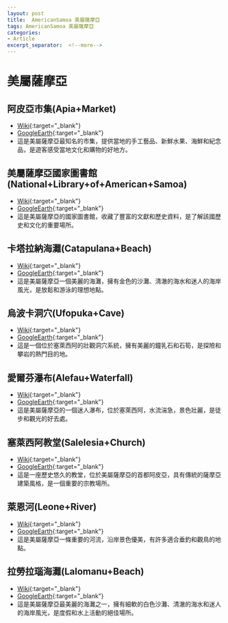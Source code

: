 ```yaml
---
layout: post
title:  AmericanSamoa 美屬薩摩亞
tags: AmericanSamoa 美屬薩摩亞 
categories:
- Article
excerpt_separator:  <!--more-->
---
```

# 美屬薩摩亞
## 阿皮亞市集(Apia+Market)
- [Wiki](https://zh.wikipedia.org/w/index.php?search=Apia+Market "Wiki"){:target="_blank"} 
- [GoogleEarth](https://earth.google.com/web/search/Apia+Market "GoogleEarth"){:target="_blank"} 
- 這是美屬薩摩亞最知名的市集，提供當地的手工藝品、新鮮水果、海鮮和紀念品，是遊客感受當地文化和購物的好地方。

## 美屬薩摩亞國家圖書館(National+Library+of+American+Samoa)
- [Wiki](https://zh.wikipedia.org/w/index.php?search=National+Library+of+American+Samoa "Wiki"){:target="_blank"} 
- [GoogleEarth](https://earth.google.com/web/search/National+Library+of+American+Samoa "GoogleEarth"){:target="_blank"} 
- 這是美屬薩摩亞的國家圖書館，收藏了豐富的文獻和歷史資料，是了解該國歷史和文化的重要場所。

## 卡塔拉納海灘(Catapulana+Beach)
- [Wiki](https://zh.wikipedia.org/w/index.php?search=Catapulana+Beach "Wiki"){:target="_blank"} 
- [GoogleEarth](https://earth.google.com/web/search/Catapulana+Beach "GoogleEarth"){:target="_blank"} 
- 這是美屬薩摩亞一個美麗的海灘，擁有金色的沙灘、清澈的海水和迷人的海岸風光，是放鬆和游泳的理想地點。

## 烏波卡洞穴(Ufopuka+Cave)
- [Wiki](https://zh.wikipedia.org/w/index.php?search=Ufopuka+Cave "Wiki"){:target="_blank"} 
- [GoogleEarth](https://earth.google.com/web/search/Ufopuka+Cave "GoogleEarth"){:target="_blank"} 
- 這是一個位於塞萊西阿的壯觀洞穴系統，擁有美麗的鐘乳石和石筍，是探險和攀岩的熱門目的地。

## 愛爾芬瀑布(Alefau+Waterfall)
- [Wiki](https://zh.wikipedia.org/w/index.php?search=Alefau+Waterfall "Wiki"){:target="_blank"} 
- [GoogleEarth](https://earth.google.com/web/search/Alefau+Waterfall "GoogleEarth"){:target="_blank"} 
- 這是美屬薩摩亞的一個迷人瀑布，位於塞萊西阿，水流湍急，景色壯麗，是徒步和觀光的好去處。

## 塞萊西阿教堂(Salelesia+Church)
- [Wiki](https://zh.wikipedia.org/w/index.php?search=Salelesia+Church "Wiki"){:target="_blank"} 
- [GoogleEarth](https://earth.google.com/web/search/Salelesia+Church "GoogleEarth"){:target="_blank"} 
- 這是一座歷史悠久的教堂，位於美屬薩摩亞的首都阿皮亞，具有傳統的薩摩亞建築風格，是一個重要的宗教場所。

## 萊恩河(Leone+River)
- [Wiki](https://zh.wikipedia.org/w/index.php?search=Leone+River "Wiki"){:target="_blank"} 
- [GoogleEarth](https://earth.google.com/web/search/Leone+River "GoogleEarth"){:target="_blank"} 
- 這是美屬薩摩亞一條重要的河流，沿岸景色優美，有許多適合垂釣和觀鳥的地點。

## 拉勞拉瑙海灘(Lalomanu+Beach)
- [Wiki](https://zh.wikipedia.org/w/index.php?search=Lalomanu+Beach "Wiki"){:target="_blank"} 
- [GoogleEarth](https://earth.google.com/web/search/Lalomanu+Beach "GoogleEarth"){:target="_blank"} 
- 這是美屬薩摩亞最美麗的海灘之一，擁有細軟的白色沙灘、清澈的海水和迷人的海岸風光，是度假和水上活動的絕佳場所。


